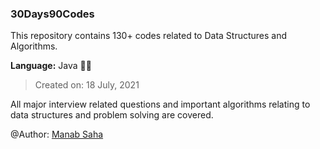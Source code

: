 ### 30Days90Codes
This repository contains 130+ codes related to Data Structures and Algorithms. 
<br/>

**Language:** Java 👨‍💻
<br/>

> Created on: 18 July, 2021

All major interview related questions and important algorithms relating to data structures and problem solving are covered.

@Author: [Manab Saha](https://github.com/manabsaha)
